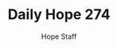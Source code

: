 ---
image: /assets/img/daily-hope-default-artwork.png
title: Daily Hope 274
number: 274
categories:
  - Daily Hope
author: Hope Staff
notes: Daily Hope 274
embed: >-
  <iframe style="border-radius:12px" src="https://open.spotify.com/embed/episode/0z4Tm9XnPZJdRgJPvEFw1U?utm_source=generator" width="100%" height="352" frameBorder="0" allowfullscreen="" allow="autoplay; clipboard-write; encrypted-media; fullscreen; picture-in-picture" loading="lazy"></iframe>
---